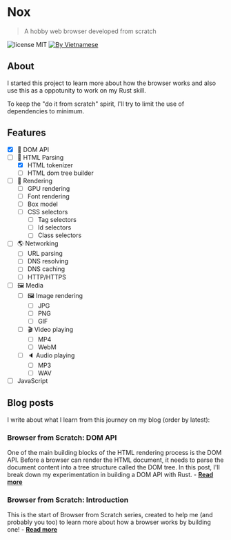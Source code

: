 # Nox
> A hobby web browser developed from scratch 

![license MIT](https://img.shields.io/badge/license-MIT-blue>)
[![By Vietnamese](https://raw.githubusercontent.com/webuild-community/badge/master/svg/by.svg)](https://webuild.community)

## About

I started this project to learn more about how the browser works and also use this as a oppotunity to work on my Rust skill.

To keep the "do it from scratch" spirit, I'll try to limit the use of dependencies to minimum.

## Features

- [x] :electric_plug: DOM API
- [ ] :memo: HTML Parsing
  - [x] HTML tokenizer
  - [ ] HTML dom tree builder
- [ ] :art: Rendering
  - [ ] GPU rendering
  - [ ] Font rendering
  - [ ] Box model
  - [ ] CSS selectors
    - [ ] Tag selectors
    - [ ] Id selectors
    - [ ] Class selectors
- [ ] :earth_americas: Networking
  - [ ] URL parsing
  - [ ] DNS resolving
  - [ ] DNS caching
  - [ ] HTTP/HTTPS
- [ ] :framed_picture: Media
  - [ ] :framed_picture: Image rendering
    - [ ] JPG
    - [ ] PNG
    - [ ] GIF
  - [ ] :clapper: Video playing
    - [ ] MP4
    - [ ] WebM
  - [ ] :speaker: Audio playing
    - [ ] MP3
    - [ ] WAV
- [ ] JavaScript

## Blog posts

I write about what I learn from this journey on my blog (order by latest):

### Browser from Scratch: DOM API

One of the main building blocks of the HTML rendering process is the DOM API. Before a browser can render the HTML document, it needs to parse the document content into a tree structure called the DOM tree. In this post, I'll break down my experimentation in building a DOM API with Rust. - [**Read more**][2]

### Browser from Scratch: Introduction

This is the start of Browser from Scratch series, created to help me (and probably you too) to learn more about how a browser works by building one! - [**Read more**][1]

[1]: https://zerox-dg.github.io/blog/2020/05/29/Browser-from-Scratch-Introduction/
[2]: https://zerox-dg.github.io/blog/2020/09/01/Browser-from-Scratch-DOM-API/
